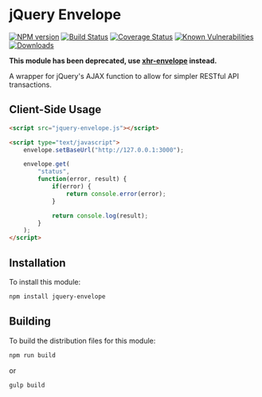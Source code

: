 # jQuery Envelope

[![NPM version][npm-version-image]][npm-url]
[![Build Status][build-status-image]][build-status-url]
[![Coverage Status][coverage-image]][coverage-url]
[![Known Vulnerabilities][vulnerabilities-image]][vulnerabilities-url]
[![Downloads][npm-downloads-image]][npm-url]

**This module has been deprecated, use [xhr-envelope][xhr-envelope-url] instead.**

A wrapper for jQuery's AJAX function to allow for simpler RESTful API transactions.

## Client-Side Usage

```html
<script src="jquery-envelope.js"></script>

<script type="text/javascript">
	envelope.setBaseUrl("http://127.0.0.1:3000");

	envelope.get(
		"status",
		function(error, result) {
			if(error) {
				return console.error(error);
			}

			return console.log(result);
		}
	);
</script>
```

## Installation

To install this module:
```bash
npm install jquery-envelope
```

## Building

To build the distribution files for this module:
```bash
npm run build
```
or
```bash
gulp build
```

[xhr-envelope-url]: https://github.com/nitro404/xhr-envelope

[npm-url]: https://www.npmjs.com/package/jquery-envelope
[npm-version-image]: https://img.shields.io/npm/v/jquery-envelope.svg
[npm-downloads-image]: http://img.shields.io/npm/dm/jquery-envelope.svg

[build-status-url]: https://travis-ci.org/nitro404/jquery-envelope
[build-status-image]: https://travis-ci.org/nitro404/jquery-envelope.svg?branch=master

[coverage-url]: https://coveralls.io/github/nitro404/jquery-envelope?branch=master
[coverage-image]: https://coveralls.io/repos/github/nitro404/jquery-envelope/badge.svg?branch=master

[vulnerabilities-url]: https://snyk.io/test/github/nitro404/jquery-envelope?targetFile=package.json
[vulnerabilities-image]: https://snyk.io/test/github/nitro404/jquery-envelope/badge.svg?targetFile=package.json

